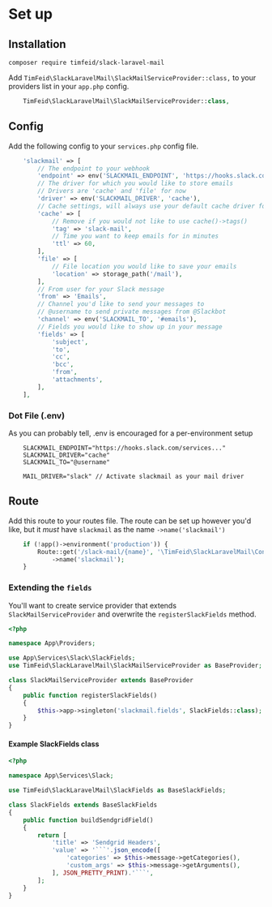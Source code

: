 
# Set up
## Installation
`composer require timfeid/slack-laravel-mail`

Add `TimFeid\SlackLaravelMail\SlackMailServiceProvider::class,` to your providers list in your `app.php` config.

```php
    TimFeid\SlackLaravelMail\SlackMailServiceProvider::class,
```

## Config
Add the following config to your `services.php` config file.
```php
    'slackmail' => [
        // The endpoint to your webhook
        'endpoint' => env('SLACKMAIL_ENDPOINT', 'https://hooks.slack.com/services/..../....'),
        // The driver for which you would like to store emails
        // Drivers are 'cache' and 'file' for now
        'driver' => env('SLACKMAIL_DRIVER', 'cache'),
        // Cache settings, will always use your default cache driver for now
        'cache' => [
            // Remove if you would not like to use cache()->tags()
            'tag' => 'slack-mail',
            // Time you want to keep emails for in minutes
            'ttl' => 60,
        ],
        'file' => [
            // File location you would like to save your emails
            'location' => storage_path('/mail'),
        ],
        // From user for your Slack message
        'from' => 'Emails',
        // Channel you'd like to send your messages to
        // @username to send private messages from @Slackbot
        'channel' => env('SLACKMAIL_TO', '#emails'),
        // Fields you would like to show up in your message
        'fields' => [
            'subject',
            'to',
            'cc',
            'bcc',
            'from',
            'attachments',
        ],
    ],
```

### Dot File (.env)
As you can probably tell, .env is encouraged for a per-environment setup
```
    SLACKMAIL_ENDPOINT="https://hooks.slack.com/services..."
    SLACKMAIL_DRIVER="cache"
    SLACKMAIL_TO="@username"
    
    MAIL_DRIVER="slack" // Activate slackmail as your mail driver
```

## Route
Add this route to your routes file. The route can be set up however you'd like, but it *must* have `slackmail` as the name `->name('slackmail')`
```php
    if (!app()->environment('production')) {
        Route::get('/slack-mail/{name}', '\TimFeid\SlackLaravelMail\Controllers\SlackMailController@slackMail')
            ->name('slackmail');
    }
```


### Extending the `fields`
You'll want to create service provider that extends `SlackMailServiceProvider` and overwrite the `registerSlackFields` method.
```php
<?php

namespace App\Providers;

use App\Services\Slack\SlackFields;
use TimFeid\SlackLaravelMail\SlackMailServiceProvider as BaseProvider;

class SlackMailServiceProvider extends BaseProvider
{
    public function registerSlackFields()
    {
        $this->app->singleton('slackmail.fields', SlackFields::class);
    }
}

```

#### Example SlackFields class
```php
<?php

namespace App\Services\Slack;

use TimFeid\SlackLaravelMail\SlackFields as BaseSlackFields;

class SlackFields extends BaseSlackFields
{
    public function buildSendgridField()
    {
        return [
            'title' => 'Sendgrid Headers',
            'value' => '```'.json_encode([
                'categories' => $this->message->getCategories(),
                'custom_args' => $this->message->getArguments(),
            ], JSON_PRETTY_PRINT).'```',
        ];
    }
}

```
